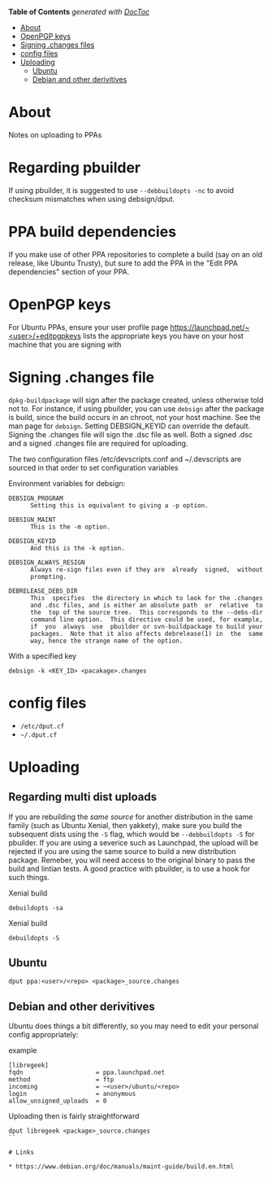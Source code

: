 <!-- START doctoc generated TOC please keep comment here to allow auto update -->
<!-- DON'T EDIT THIS SECTION, INSTEAD RE-RUN doctoc TO UPDATE -->
**Table of Contents**  *generated with [DocToc](https://github.com/thlorenz/doctoc)*

- [About](#about)
- [OpenPGP keys](#openpgp-keys)
- [Signing .changes files](#signing-changes-files)
- [config files](#config-files)
- [Uploading](#uploading)
  - [Ubuntu](#ubuntu)
  - [Debian and other derivitives](#debian-and-other-derivitives)

<!-- END doctoc generated TOC please keep comment here to allow auto update -->

# About

Notes on uploading to PPAs

# Regarding pbuilder

If using pbuilder, it is suggested to use `--debbuildopts -nc` to avoid checksum mismatches when using debsign/dput.

# PPA build dependencies

If you make use of other PPA repositories to complete a build (say on an old release, like Ubuntu Trusty), but sure to add the PPA in the "Edit PPA dependencies" section of your PPA.

# OpenPGP keys

For Ubuntu PPAs, ensure your user profile page https://launchpad.net/~<user>/+editpgpkeys lists the appropriate 
keys you have on your host machine that you are signing with

# Signing .changes file

`dpkg-buildpackage` will sign after the package created, unless otherwise told not to. For instance, if using pbuilder, you can use `debsign` after the package is build, since the build occurs in an chroot, not your host machine. See the man page for `debsign`. Setting DEBSIGN_KEYID can override the default. Signing the .changes file will sign the .dsc file as well. Both a signed .dsc and a signed .changes file are required for uploading.

The two configuration files /etc/devscripts.conf and ~/.devscripts are sourced  in  that  order  to set configuration variables


Environment variables for debsign:
```
DEBSIGN_PROGRAM
      Setting this is equivalent to giving a -p option.

DEBSIGN_MAINT
      This is the -m option.

DEBSIGN_KEYID
      And this is the -k option.

DEBSIGN_ALWAYS_RESIGN
      Always re-sign files even if they are  already  signed,  without
      prompting.

DEBRELEASE_DEBS_DIR
      This  specifies  the directory in which to look for the .changes
      and .dsc files, and is either an absolute path  or  relative  to
      the  top of the source tree.  This corresponds to the --debs-dir
      command line option.  This directive could be used, for example,
      if  you  always  use  pbuilder or svn-buildpackage to build your
      packages.  Note that it also affects debrelease(1) in  the  same
      way, hence the strange name of the option.
```

With a specified key
```
debsign -k <KEY_ID> <pacakage>.changes
```

# config files

* `/etc/dput.cf`
* `~/.dput.cf`

#  Uploading

## Regarding multi dist uploads

If you are rebuilding the *same source* for another distribution in the same family (such as Ubuntu Xenial, then yakkety), make sure you build the subsequent dists using the `-S` flag, which would be `--debbuildopts -S` for pbuilder. If you are using a severice such as Launchpad, the upload will be rejected if you are using the same source to build a new distribution package. Remeber, you will need access to the original binary to pass the build and lintian tests. A good practice with pbuilder, is to use a hook for such things.

Xenial build
```
debuildopts -sa
```

Xenial build
```
debuildopts -S
```

## Ubuntu
```
dput ppa:<user>/<repo> <package>_source.changes
```

## Debian and other derivitives
Ubuntu does things a bit differently, so you may need to edit your personal config appropriately: 

example
```
[libregeek]
fqdn                    = ppa.launchpad.net
method                  = ftp
incoming                = ~<user>/ubuntu/<repo>
login                   = anonymous
allow_unsigned_uploads  = 0
```

Uploading then is fairly straightforward
```
dput libregeek <package>_source.changes
``

# Links

* https://www.debian.org/doc/manuals/maint-guide/build.en.html
